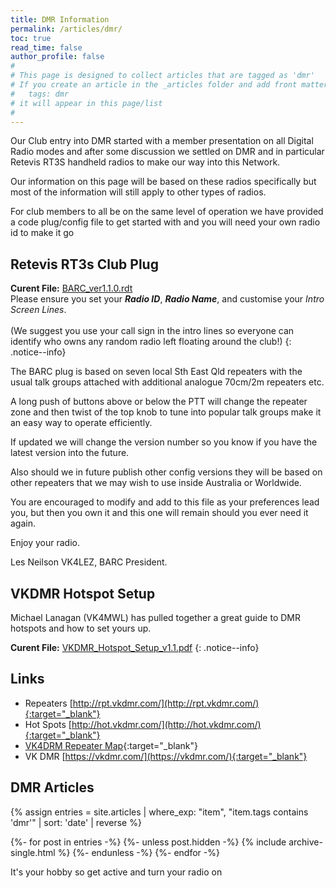```yaml
---
title: DMR Information
permalink: /articles/dmr/
toc: true
read_time: false
author_profile: false
#
# This page is designed to collect articles that are tagged as 'dmr'
# If you create an article in the _articles folder and add front matter of
#   tags: dmr
# it will appear in this page/list
#
---
```


Our Club entry into DMR started with a member presentation on all Digital Radio modes
and after some discussion we settled on DMR and in particular Retevis RT3S handheld
radios to make our way into this Network.

Our information on this page will be based on these radios specifically but most of
the information will still apply to other types of radios.

For club members to all be on the same level of operation we have provided a code
plug/config file to get started with and you will need your own radio id to make it go

## Retevis RT3s Club Plug

**Curent File:** [BARC_ver1.1.0.rdt](/assets/dmr/BARC_ver1.1.0.rdt)
<br/>
Please ensure you set your _**Radio ID**_, _**Radio Name**_, and customise your
_Intro Screen Lines_.
<br/>
<br/>
(We suggest you use your call sign in the intro lines so everyone can identify
who owns any random radio left floating around the club!)
{: .notice--info}


The BARC plug is based on seven local Sth East Qld repeaters with the usual talk
groups attached with additional analogue 70cm/2m repeaters etc.

A long push of buttons above or below the PTT will change the repeater zone
and then twist of the top knob to tune into popular talk groups make it an easy
way to operate efficiently.

If updated we will change the version number so you know if you have the latest
version into the future.

Also should we in future publish other config versions they will be based on
other repeaters that we may wish to use inside Australia or Worldwide.

You are encouraged to modify and add to this file as your preferences lead you,
but then you own it and this one will remain should you ever need it again.

Enjoy your radio.

Les Neilson VK4LEZ, BARC President.

## VKDMR Hotspot Setup

Michael Lanagan (VK4MWL) has pulled together a great guide to DMR hotspots and
how to set yours up.

**Curent File:** [VKDMR_Hotspot_Setup_v1.1.pdf](/assets/dmr/VKDMR_Hotspot_Setup_v1.1.pdf)
{: .notice--info}

## Links

* Repeaters [http://rpt.vkdmr.com/](http://rpt.vkdmr.com/){:target="_blank"}
* Hot Spots [http://hot.vkdmr.com/](http://hot.vkdmr.com/){:target="_blank"}
* [VK4DRM Repeater Map](https://www.google.com/maps/d/viewer?mid=1pN0ls-uQ6GIixGanunLe0HETqo8&ll=-27.331080754756925%2C153.09384449189344&z=9){:target="_blank"}
* VK DMR [https://vkdmr.com/](https://vkdmr.com/){:target="_blank"}

## DMR Articles

{%
assign entries = site.articles
        | where_exp: "item", "item.tags contains 'dmr'"
        | sort: 'date'
        | reverse %}

{%- for post in entries -%}
  {%- unless post.hidden -%}
    {% include archive-single.html %}
  {%- endunless -%}
{%- endfor -%}

It's your hobby so get active and turn your radio on

